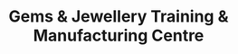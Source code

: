 ---
title: "Gems & Jewellery Training & Manufacturing Centre"
url: /karachi/gems-und-jewellery-training-und-manufacturing-centre/
shop: Schmuck
---